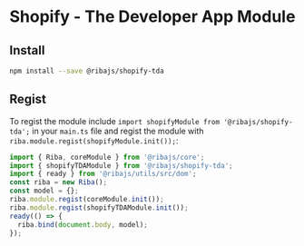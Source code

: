 # Shopify - The Developer App Module

## Install

```bash
npm install --save @ribajs/shopify-tda
```

## Regist

To regist the module include `import shopifyModule from '@ribajs/shopify-tda';` in your `main.ts` file and regist the module with `riba.module.regist(shopifyModule.init());`:

```ts
import { Riba, coreModule } from '@ribajs/core';
import { shopifyTDAModule } from '@ribajs/shopify-tda';
import { ready } from '@ribajs/utils/src/dom';
const riba = new Riba();
const model = {};
riba.module.regist(coreModule.init());
riba.module.regist(shopifyTDAModule.init());
ready(() => {
  riba.bind(document.body, model);
});
```
